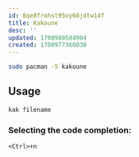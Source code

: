 ```yaml
---
id: 8qe8frohst95oy60jdtw14f
title: Kakoune
desc: ''
updated: 1708980584904
created: 1708977366038
---
```


```bash
sudo pacman -S kakoune
```

## Usage

```bash
kak filename
```

### Selecting the code completion:
`<Ctrl>+n`